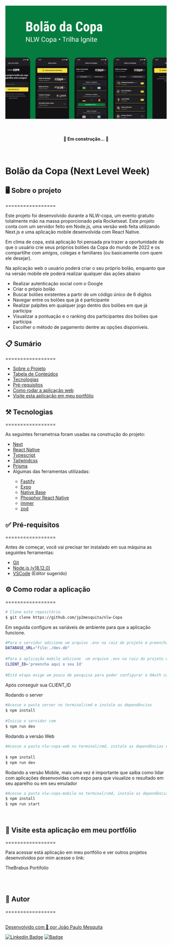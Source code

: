 ![preview](./.github/cover-nlw-copa.png)

<br/>

<h4 align="center"> 
	🚧  Em construção...  🚧
</h4>

<br/>

# Bolão da Copa (Next Level Week)


<span id='sobre-o-projeto'></span>
## 🖥️ Sobre o projeto

=================

Este projeto foi desenvolvido durante a NLW-copa, um evento gratuito totalmente mão na massa proporcionado pela <link to='https://rocketseat.com.br' target='_blank'>Rocketseat</link>. Este projeto conta com um servidor feito em Node.js, uma versão web feita utilizando Next.js e uma aplicação mobile desenvolvida com React Native. 

Em clima de copa, está aplicação foi pensada pra trazer a oportunidade de que o usuário crie seus próprios bolões da Copa do mundo de 2022 e os compartilhe com amigos, colegas e familiares (ou basicamente com quem ele desejar).


Na aplicação web o usuário poderá criar o seu próprio bolão, enquanto que na versão mobile ele poderá realizar qualquer das ações abaixo

* Realizar autenticação social com o Google
* Criar o própio bolão
* Buscar bolões existentes a partir de um código único de 6 dígitos
* Navegar entre os bolões que já é participante
* Realizar palpites em qualquer jogo dentro dos bolões em que já participa
* Visualizar a pontuação e o ranking dos participantes dos bolões que participa
* Escolher o método de pagamento dentre as opções disponíveis.

<div id='tabela-de-conteudo'></div>

## 📋 Sumário
=================
<!--ts-->
   * [Sobre o Projeto](#sobre-o-projeto)
   * [Tabela de Conteúdos](#tabela-de-conteudo)
   * [Tecnologias](#tecnologias)
   * [Pré-requisitos](#pre-requisitos)
   * [Como rodar a aplicação web](#como-rodar-a-aplicacao-web)
   * [Visite esta aplicação em meu portfólio](#aplicação-no-portfolio)

<!--te-->

<span id='tecnologias'></span>
## ⚒️ Tecnologias
=================

As seguintes ferrametnsa foram usadas na construção do projeto:
<ul>
  <li> <a href='https://nextjs.org/' target='_blank'> Next </a></li>
  <li> <a href='https://reactnative.dev/' target='_blank'> React Native </a></li>
  <li> <a href='https://www.typescriptlang.org/' target='_blank'> Typescript </a></li>
  <li> <a href='https://tailwindcss.com/' target='_blank'> Tailwindcss </a></li>
  <li> <a href='https://www.prisma.io/' target='_blank'> Prisma </a></li>
  <li>
    <div>
      Algumas das ferramentas utilizadas:
      <ul>
        <li>
          <a href='https://www.fastify.io/' target='_blank'>Fastify</a>
        </li>
        <li>
          <a href='https://expo.dev/' target='_blank'>Expo </a>
        </li>
        <li>
          <a href='https://nativebase.io/' target='_blank'>Native Base </a>
        </li>
        <li>
          <a href='https://github.com/phosphor-icons/phosphor-react' target='_blank'>Phosphor React Native </a>
        </li>
        <li> 
          <a href='https://immerjs.github.io/immer/' target='_blank'>immer </a>
        </li>
        <li>
          <a href='https://github.com/colinhacks/zod' target='_blank'>zod </a>
        </li>
      </ul>
    </div>
  </li>
</ul>

<span id='pre-requisitos'></span>

## ✅ Pré-requisitos
=================

Antes de começar, você vai precisar ter instalado em sua máquina as seguintes ferramentas:
* [Git](https://git-scm.com)
* [Node.js (v18.12.0)](https://nodejs.org/en/)
* [VSCode](https://code.visualstudio.com/) (Editor sugerido)

<span id='como-rodar-a-aplicacao-web'></span>

## ⚙️ Como rodar a aplicação
=================
```bash
# Clone este repositório
$ git clone https://github.com/jp2mesquita/nlw-Copa
```

Em seguida configure as variáveis de ambiente para que a aplicação funcione.

```bash
#Para o servidor adicione um arquivo .env na raiz do projeto e preencha com:
DATABASE_URL="file:./dev.db"

#Para a aplicação mobile adicione  um arquivo .env na raiz do projeto e preencha com:
CLIENT_ID='preencha aqui o seu Id'

#Está etapa exige um pouco de pesquisa para poder configurar o OAuth com o google pois o valor da chave acima é único por usúario.
```
Após conseguir sua CLIENT_ID

Rodando o server
```bash
#Acesse a pasta server no terminal/cmd e instale as dependências
$ npm install

#Inicie o servidor com
$ npm run dev

```
Rodando a versão Web

```bash
#Acesse a pasta nlw-copa-web no terminal/cmd, instale as dependências e rode o projeto

$ npm install
$ npm run dev

```

Rodando a versão Mobile, mais uma vez é importante que saiba como lidar com aplicações desenvovidas com expo para que visualize o resultado em seu aparelho ou em seu emulador
```bash
#Acesse a pasta nlw-copa-mobile no terminal/cmd, instale as dependências e rode o projeto
$ npm install
$ npm run start
```

</br>

## 💼 Visite esta aplicação em meu portfólio
=================

Para acessar está aplicação em meu portfólio e ver outros projetos desenvolvidos por mim acesse o link:

<a to='portfolio-thebrabus.vercel.app' target='_blank'>TheBrabus Portifolio<a/>

</br>
</br>

## 🧔 Autor
=================

<a href="https://linkedin.com/in/jp2mesquita/" target="_blank">
 <img style="border-radius: 50%;" src="https://avatars.githubusercontent.com/u/102042713?v=4" width="100px;" alt=""/>
 <br />
Desenvolvido com 💜 por João Paulo Mesquita

<br/>

[![Linkedin Badge](https://img.shields.io/badge/-JoãoPaulo-blue?style=flat-square&logo=Linkedin&logoColor=white&link=https://www.linkedin.com/in/jo%C3%A3o-paulo-mesquita-02a4a3179/)](https://www.linkedin.com/in/jo%C3%A3o-paulo-mesquita-02a4a3179/)  [![Badge](https://img.shields.io/badge/jp--mesquita%40live.com-white?style=for-badge&logo=gmail)](mailto:jp-mesquita@live.com)

